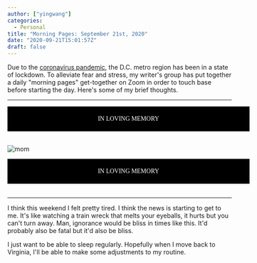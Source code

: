 ```yaml
---
author: ["yingwang"]
categories:
  - Personal
title: "Morning Pages: September 21st, 2020"
date: "2020-09-21T15:01:57Z"
draft: false
---
```


Due to the [coronavirus
pandemic](https://en.wikipedia.org/wiki/2019-20_coronavirus_pandemic), the D.C.
metro region has been in a state of lockdown. To alleviate fear and stress, my
writer's group has put together a daily "morning pages" get-together on Zoom in
order to touch base before starting the day. Here's some of my brief thoughts.

__________

<div style="background-color: black; color: white; text-align: center; font-family: 'Times New Roman'; padding: 20px; width: 100%">
IN LOVING MEMORY
</div>
<br>

![mom](/img/posts/2020/09/21/morning_pages.jpg)

<div style="background-color: black; color: white; text-align: center; font-family: 'Times New Roman'; padding: 20px; width: 100%">
IN LOVING MEMORY
</div>
<br>

__________

I think this weekend I felt pretty tired. I think the news is starting to get to
me. It's like watching a train wreck that melts your eyeballs, it hurts but you
can't turn away. Man, ignorance would be bliss in times like this. It'd probably
also be fatal but it'd also be bliss.

I just want to be able to sleep regularly. Hopefully when I move back to
Virginia, I'll be able to make some adjustments to my routine.
